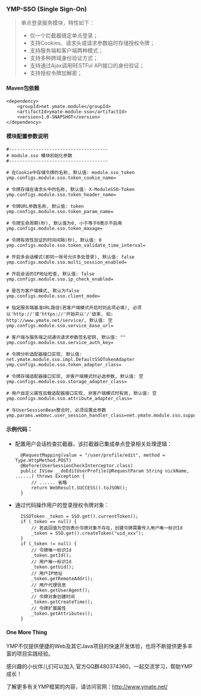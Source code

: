 ### YMP-SSO (Single Sign-On)

> 单点登录服务模块，特性如下：
> 
> - 仅一个拦截器搞定单点登录；
> - 支持Cookies、请求头或请求参数临时存储授权令牌；
> - 支持服务端和客户端两种模式；
> - 支持多种跨域身份验证方式；
> - 支持通过Ajax调用RESTFul API接口的身份验证；
> - 支持授权令牌加解密；

#### Maven包依赖

    <dependency>
        <groupId>net.ymate.module</groupId>
        <artifactId>ymate-module-sso</artifactId>
        <version>1.0-SNAPSHOT</version>
    </dependency>

#### 模块配置参数说明

    #-------------------------------------
    # module.sso 模块初始化参数
    #-------------------------------------
    
    # 在Cookie中存储令牌的名称, 默认值: module.sso_token
    ymp.configs.module.sso.token_cookie_name=
    
    # 令牌存储在请求头中的名称, 默认值: X-ModuleSSO-Token
    ymp.configs.module.sso.token_header_name=
    
    # 令牌URL参数名称, 默认值: token
    ymp.configs.module.sso.token_param_name=
    
    # 令牌生命周期(秒), 默认值为0, 小于等于0表示不启用
    ymp.configs.module.sso.token_maxage=
    
    # 令牌有效性验证的时间间隔(秒), 默认值: 0
    ymp.configs.module.sso.token_validate_time_interval=
    
    # 开启多会话模式(即同一账号允许多处登录), 默认值: false
    ymp.configs.module.sso.multi_session_enabled=
    
    # 开启会话的IP地址检查, 默认值: false
    ymp.configs.module.sso.ip_check_enabled=
    
    # 是否为客户端模式, 默认为false
    ymp.configs.module.sso.client_mode=
    
    # 指定服务端基准URL路径(若客户端模式开启时则此项必填), 必须以'http://'或'https://'开始并以'/'结束, 如: http://www.ymate.net/service/, 默认值: 空
    ymp.configs.module.sso.service_base_url=
    
    # 客户端与服务端之间通讯请求参数签名密钥, 默认值: ""
    ymp.configs.module.sso.service_auth_key=
    
    # 令牌分析适配器接口实现, 默认值: net.ymate.module.sso.impl.DefaultSSOTokenAdapter
    ymp.configs.module.sso.token_adapter_class=
    
    # 令牌存储适配器接口实现, 非客户端模式时必选参数, 默认值: 空
    ymp.configs.module.sso.storage_adapter_class=
    
    # 用户自定义属性加载适配器接口实现, 非客户端模式时有效, 默认值: 空
    ymp.configs.module.sso.attribute_adapter_class=
    
    # 与UserSessionBean整合时, 必须设置此参数
    ymp.params.webmvc.user_session_handler_class=net.ymate.module.sso.support.SSOUserSessionHandler

#### 示例代码：

- 配置用户会话检查拦截器，该拦截器已集成单点登录相关处理逻辑：

        @RequestMapping(value = "/user/profile/edit", method = Type.HttpMethod.POST)
        @Before(UserSessionCheckInterceptor.class)
        public IView __doEditUserProfile(@RequestParam String nickName, ......) throws Exception {
            // ...... 省略
            return WebResult.SUCCESS().toJSON();
        }

- 通过代码操作用户的登录授权令牌对象：

        ISSOToken _token = SSO.get().currentToken();
        if (_token == null) {
            // 若返回值为空则表示令牌对象不存在，创建令牌需要传入用户唯一标识Id
            _token = SSO.get().createToken("uid_xxx");
        }
        if (_token != null) {
            // 令牌唯一标识Id
            _token.getId();
            // 用户唯一标识Id
            _token.getUid();
            // 用户IP地址
            _token.getRemoteAddr();
            // 用户代理信息
            _token.getUserAgent();
            // 令牌对象创建时间
            _token.getCreateTime();
            // 令牌扩展属性
            _token.getAttributes();
        }

#### One More Thing

YMP不仅提供便捷的Web及其它Java项目的快速开发体验，也将不断提供更多丰富的项目实践经验。

感兴趣的小伙伴儿们可以加入 官方QQ群480374360，一起交流学习，帮助YMP成长！

了解更多有关YMP框架的内容，请访问官网：http://www.ymate.net/